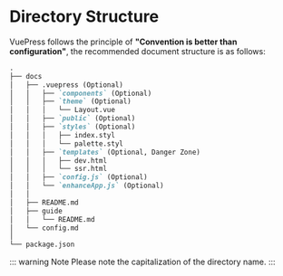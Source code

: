 # Directory Structure

VuePress follows the principle of **"Convention is better than configuration"**, the recommended document structure is as follows:

``` md
.
├── docs
│   ├── .vuepress (Optional)
│   │   ├── `components` (Optional)
│   │   ├── `theme` (Optional)
│   │   │   └── Layout.vue
│   │   ├── `public` (Optional)
│   │   ├── `styles` (Optional)
│   │   │   ├── index.styl
│   │   │   └── palette.styl
│   │   ├── `templates` (Optional, Danger Zone)
│   │   │   ├── dev.html
│   │   │   └── ssr.html
│   │   ├── `config.js` (Optional)
│   │   └── `enhanceApp.js` (Optional)
│   │
│   ├── README.md
│   ├── guide
│   │   └── README.md
│   └── config.md
│
└── package.json
```

::: warning Note
Please note the capitalization of the directory name.
:::
